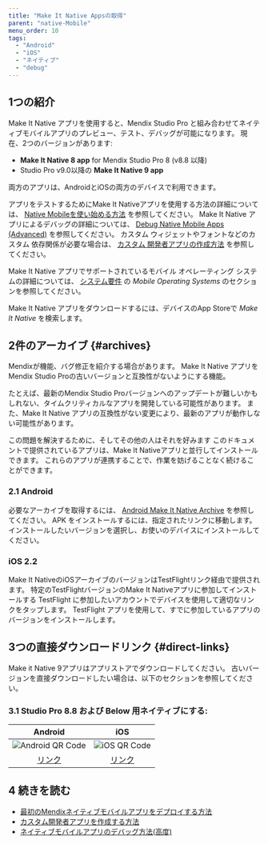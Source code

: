 ```yaml
---
title: "Make It Native Appsの取得"
parent: "native-Mobile"
menu_order: 10
tags:
  - "Android"
  - "iOS"
  - "ネイティブ"
  - "debug"
---
```


## 1つの紹介

Make It Native アプリを使用すると、Mendix Studio Pro と組み合わせてネイティブモバイルアプリのプレビュー、テスト、デバッグが可能になります。 現在、2つのバージョンがあります:

* **Make It Native 8 app** for Mendix Studio Pro 8 (v8.8 以降)
* Studio Pro v9.0以降の **Make It Native 9 app**

両方のアプリは、AndroidとiOSの両方のデバイスで利用できます。

アプリをテストするためにMake It Nativeアプリを使用する方法の詳細については、 [Native Mobileを使い始める方法](/howto/mobile/getting-started-with-native-mobile) を参照してください。 Make It Native アプリによるデバッグの詳細については、 [Debug Native Mobile Apps (Advanced)](/howto/mobile/native-debug) を参照してください。 カスタム ウィジェットやフォントなどのカスタム 依存関係が必要な場合は、 [カスタム 開発者アプリの作成方法](/howto/mobile/how-to-devapps) を参照してください。

Make It Native アプリでサポートされているモバイル オペレーティング システムの詳細については、 [システム要件](system-requirements#mobileos) の *Mobile Operating Systems* のセクションを参照してください。

Make It Native アプリをダウンロードするには、デバイスのApp Storeで *Make It Native* を検索します。

## 2件のアーカイブ {#archives}

Mendixが機能、バグ修正を紹介する場合があります。 Make It Native アプリをMendix Studio Proの古いバージョンと互換性がないようにする機能。

たとえば、最新のMendix Studio Proバージョンへのアップデートが難しいかもしれない、タイムクリティカルなアプリを開発している可能性があります。 また、Make It Native アプリの互換性がない変更により、最新のアプリが動作しない可能性があります。

この問題を解決するために、そしてその他の人はそれを好みます このドキュメントで提供されているアプリは、Make It Nativeアプリと並行してインストールできます。 これらのアプリが連携することで、作業を妨げることなく続けることができます。

### 2.1 Android

必要なアーカイブを取得するには、 [Android Make It Native Archive](https://www.dropbox.com/sh/37s3d4gumhej6j3/AAAdXd97G3s8W0sUE1TQyYW9a?dl=0) を参照してください。 APK をインストールするには、指定されたリンクに移動します。 インストールしたいバージョンを選択し、お使いのデバイスにインストールしてください。

### iOS 2.2

Make It NativeのiOSアーカイブのバージョンはTestFlightリンク経由で提供されます。 特定のTestFlightバージョンのMake It Nativeアプリに参加してインストールする TestFlight に参加したいアカウントでデバイスを使用して適切なリンクをタップします。 TestFlight アプリを使用して、すでに参加しているアプリのバージョンをインストールします。

## 3つの直接ダウンロードリンク {#direct-links}

Make it Native 9アプリはアプリストアでダウンロードしてください。 古いバージョンを直接ダウンロードしたい場合は、以下のセクションを参照してください。

### 3.1 Studio Pro 8.8 および Below 用ネイティブにする:

|                                  Android                                  |                                iOS                                |
|:-------------------------------------------------------------------------:|:-----------------------------------------------------------------:|
| ![Android QR Code](attachments/make-it-native-archive/qr-android-8.8.png) | ![iOS QR Code](attachments/make-it-native-archive/qr-ios-8.8.png) |
|    [リンク](https://www.dropbox.com/s/z0255q1gcxpvlwl/MiN%208.8.apk?dl=0)    |         [リンク](https://testflight.apple.com/join/ra3QR6iG)         |


## 4 続きを読む

* [最初のMendixネイティブモバイルアプリをデプロイする方法](/howto/mobile/deploying-native-app)
* [カスタム開発者アプリを作成する方法](/howto/mobile/how-to-devapps)
* [ネイティブモバイルアプリのデバッグ方法(高度)](/howto/mobile/native-debug)
